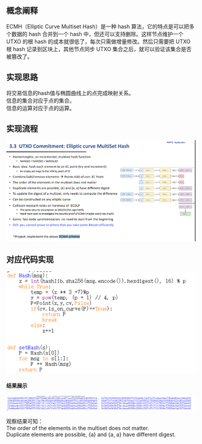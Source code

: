 ## 概念阐释
ECMH（Elliptic Curve Multiset Hash）是一种 hash 算法，它的特点是可以把多个数据的 hash 合并到一个 hash 中，但还可以支持删除。这样节点维护一个 UTXO 的根 hash 的成本就很低了，每次只需做增量修改。然后只需要把 UTXO 根 hash 记录到区块上，其他节点同步 UTXO 集合之后，就可以验证该集合是否被篡改了。
## 实现思路
将交易信息的hash值与椭圆曲线上的点完成映射关系。  
信息的集合对应于点的集合。  
信息的运算对应于点的运算。  
## 实现流程
![enter image description here](111.png)

## 对应代码实现
![enter image description here](222.png)

#### 结果展示
![enter image description here](ECMHs.png)

观察结果可知：  
The order of the elements in the multiset does not matter.  
Duplicate elements are possible, {a} and {a, a} have different digest.










